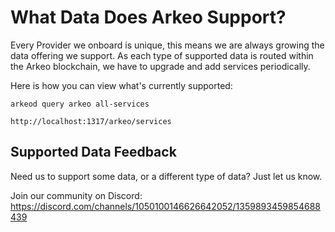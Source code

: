 # What Data Does Arkeo Support?

Every Provider we onboard is unique, this means we are always growing the data offering we support.  As each type of supported data is routed within the Arkeo blockchain, we have to upgrade and add services periodically.

Here is how you can view what's currently supported:

```
arkeod query arkeo all-services
```
```
http://localhost:1317/arkeo/services
```

## Supported Data Feedback

Need us to support some data, or a different type of data?  Just let us know.

Join our community on Discord:
https://discord.com/channels/1050100146626642052/1359893459854688439
